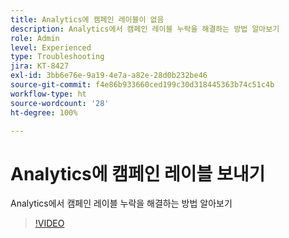 ```yaml
---
title: Analytics에 캠페인 레이블이 없음
description: Analytics에서 캠페인 레이블 누락을 해결하는 방법 알아보기
role: Admin
level: Experienced
type: Troubleshooting
jira: KT-8427
exl-id: 3bb6e76e-9a19-4e7a-a82e-28d0b232be46
source-git-commit: f4e86b933660ced199c30d318445363b74c51c4b
workflow-type: ht
source-wordcount: '28'
ht-degree: 100%

---
```


# Analytics에 캠페인 레이블 보내기

Analytics에서 캠페인 레이블 누락을 해결하는 방법 알아보기

>[!VIDEO](https://video.tv.adobe.com/v/335983?quality=12&learn=on)
